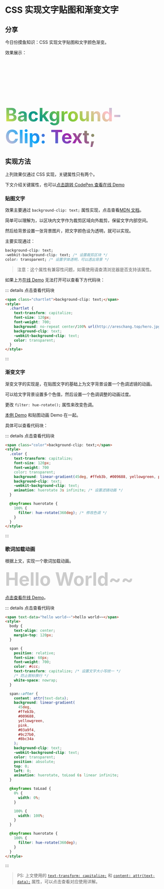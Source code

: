 # CSS 实现文字贴图和渐变文字

## 分享

今日份摸鱼知识：CSS 实现文字贴图和文字颜色渐变。

效果展示：

<span class="base_span chartlet">background-clip: text;</span>
<br />
<span class="base_span color">background-clip: text;</span>

<style scoped>
  .base_span {
    text-transform: capitalize;
    font-size: 60px;
    font-weight: 700;
    line-height: normal;
  }
  .chartlet {
    background: no-repeat center/100% url(http://areschang.top/hero.jpg);
    background-clip: text;
    -webkit-background-clip: text;
    color: transparent;
  }
  .color {
    color: transparent;
    background: linear-gradient(45deg, #ffeb3b, #009688, yellowgreen, pink, #03a9f4, #9c27b0, #8bc34a);
    background-clip: text;
    -webkit-background-clip: text;
    animation: huerotate 3s infinite;
  }
  @keyframes huerotate {
    100% {
      filter: hue-rotate(360deg); /* 滤镜 色调旋转 */
    }
  }
</style>

## 实现方法

上列效果仅通过 CSS 实现，关键属性只有两个。

下文介绍关键属性，也可以[点击跳转 CodePen 查看在线 Demo](https://codepen.io/ares-chang/pen/JjWgpbo)

### 贴图文字

效果主要通过 `background-clip: text;` 属性实现，点击查看[MDN 文档](https://developer.mozilla.org/zh-CN/docs/Web/CSS/background-clip)。

简单可以理解为，以区块内文字作为裁剪区域向外裁剪，保留文字内部空间。

然后给背景设置一张背景图片，把文字颜色设为透明，就可以实现。

主要实现通过：

```css
background-clip: text;
-webkit-background-clip: text; /* 设置裁剪区块 */
color: transparent; /* 设置字体透明，可以透出背景 */
```

> 注意：这个属性有兼容性问题，如需使用请查清浏览器是否支持该属性。

如果上方[在线 Demo](https://codepen.io/ares-chang/pen/JjWgpbo) 无法打开可以查看下方代码块：

::: details 点击查看代码块

```html
<span class="chartlet">background-clip: text;</span>
<style>
  .chartlet {
    text-transform: capitalize;
    font-size: 120px;
    font-weight: 700;
    background: no-repeat center/100% url(http://areschang.top/hero.jpg);
    background-clip: text;
    -webkit-background-clip: text;
    color: transparent;
  }
</style>
```

:::

### 渐变文字

渐变文字的实现是，在贴图文字的基础上为文字背景设置一个色调滤镜的动画。

可以给文字背景设置多个色值，然后设置一个色调调整的动画过度。

更改 `filter: hue-rotate();` 属性来改变色调。

[本例 Demo](https://codepen.io/ares-chang/pen/JjWgpbo) 和贴图动画 Demo 在一起。

具体可以查看代码块：

::: details 点击查看代码块

```html
<span class="color">background-clip: text;</span>
<style>
  .color {
    text-transform: capitalize;
    font-size: 120px;
    font-weight: 700
    color: transparent;
    background: linear-gradient(45deg, #ffeb3b, #009688, yellowgreen, pink, #03a9f4, #9c27b0, #8bc34a); /* 设置多个背景色，可以在动画时出现缤纷的效果 */
    background-clip: text;
    -webkit-background-clip: text;
    animation: huerotate 3s infinite; /* 设置滤镜动画 */
  }

  @keyframes huerotate {
    100% {
      filter: hue-rotate(360deg); /* 修改色调 */
    }
  }
</style>
```

:::

### 歌词加载动画

根据上文，实现一个歌词加载动画。

<span class="toLoad" text-data="hello world~~">hello world~~</span>

<style scoped>
  .toLoad {
    position: relative;
    font-size: 60px;
    font-weight: 700;
    color: #ccc;
    text-transform: capitalize;
    /* 防止脱标换行 */
    white-space: nowrap;
    line-height: normal;
  }
  .toLoad::after {
    content: attr(text-data);
    background: linear-gradient(
      45deg,
      #ffeb3b,
      #009688,
      yellowgreen,
      pink,
      #03a9f4,
      #9c27b0,
      #8bc34a
    );
    background-clip: text;
    -webkit-background-clip: text;
    color: transparent;
    position: absolute;
    top: 0;
    left: 0;
    animation: toLoad 6s linear infinite;
  }
  @keyframes toLoad {
    0% {
      width: 0%;
    }
    100% {
      width: 100%;
      filter: hue-rotate(360deg);
    }
  }
</style>

[点击查看在线 Demo](https://codepen.io/ares-chang/pen/gOmVegB)。

::: details 点击查看代码块

```html
<span text-data="hello world~~">hello world~~</span>
<style>
  body {
    text-align: center;
    margin-top: 120px;
  }

  span {
    position: relative;
    font-size: 60px;
    font-weight: 700;
    color: #ccc;
    text-transform: capitalize; /* 设置文字大小写统一 */
    /* 防止脱标换行 */
    white-space: nowrap;
  }

  span::after {
    content: attr(text-data);
    background: linear-gradient(
      45deg,
      #ffeb3b,
      #009688,
      yellowgreen,
      pink,
      #03a9f4,
      #9c27b0,
      #8bc34a
    );
    background-clip: text;
    -webkit-background-clip: text;
    color: transparent;
    position: absolute;
    top: 0;
    left: 0;
    animation: huerotate, toLoad 6s linear infinite;
  }

  @keyframes toLoad {
    0% {
      width: 0%;
    }

    100% {
      width: 100%;
    }
  }

  @keyframes huerotate {
    100% {
      filter: hue-rotate(360deg);
    }
  }
</style>
```

:::

> PS: 上文使用的 [`text-transform: capitalize;`](./css-text-transform.md) 和 [`content: attr(text-data);`](./css-tooltip.md) 属性，可以点击查看对应使用详解。
